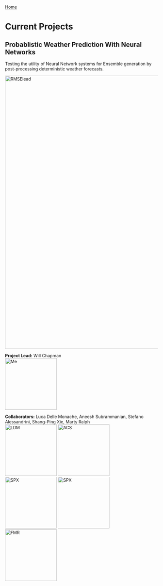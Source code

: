 [Home](https://willychap.github.io/)

# Current Projects

## Probablistic Weather Prediction With Neural Networks<br/>
Testing the utility of Neural Network systems for Ensemble generation by post-processing deterministic weather forecasts. 

<img src="http://willychap.github.io/research/images/RMSElead.png" alt="RMSElead" width="900"/>

**Project Lead:** Will Chapman<br/>
<img src="http://willychap.github.io/images/william_chapman_square.jpg" alt="Me" width="170"/>

**Collaborators:** Luca Delle Monache, Aneesh Subrammanian, Stefano Alessandrini, Shang-Ping Xie, Marty Ralph<br/>
<img src="http://willychap.github.io/images/LDM.jpg" alt="LDM" width="170"/> <img src="http://willychap.github.io/images/ACS.jpg" alt="ACS" width="170"/> <img src="http://willychap.github.io/images/SA.jpg" alt="SPX" width="170"/> <img src="http://willychap.github.io/images/SPX.jpg" alt="SPX" width="170"/> <img src="http://willychap.github.io/images/FMR.jpg" alt="FMR" width="170"/>

